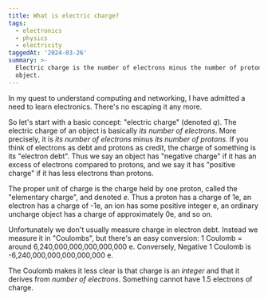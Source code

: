 ```yaml
---
title: What is electric charge?
tags:
  - electronics
  - physics
  - electricity
taggedAt: '2024-03-26'
summary: >-
  Electric charge is the number of electrons minus the number of protons in an
  object.
---
```


In my quest to understand computing and networking, I have admitted a need to learn electronics. There's no escaping it any more.

So let's start with a basic concept: "electric charge" (denoted _q_). The electric charge of an object is basically _its number of electrons_. More precisely, it is _its number of electrons_ minus _its number of protons_. If you think of electrons as debt and protons as credit, the charge of something is its "electron debt". Thus we say an object has "negative charge" if it has an excess of electrons compared to protons, and we say it has "positive charge" if it has less electrons than protons.

The proper unit of charge is the charge held by one proton, called the "elementary charge", and denoted _e_. Thus a proton has a charge of 1e, an electron has a charge of -1e, an ion has some positive integer e, an ordinary uncharge object has a charge of approximately 0e, and so on.

Unfortunately we don't usually measure charge in electron debt. Instead we measure it in "Coulombs", but there's an easy conversion: 1 Coulomb = around 6,240,000,000,000,000,000 e. Conversely, Negative 1 Coulomb is -6,240,000,000,000,000,000 e.

The Coulomb makes it less clear is that charge is an _integer_ and that it derives from _number of electrons_. Something cannot have 1.5 electrons of charge.
